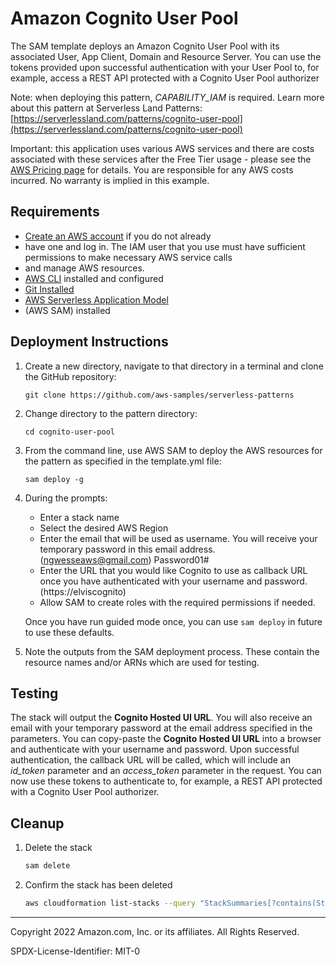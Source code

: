 

# Amazon Cognito User Pool
The SAM template deploys an Amazon Cognito User Pool with its associated User, App Client, Domain and Resource Server.
You can use the tokens provided upon successful authentication with your User Pool to, for example, access a REST API 
protected with a Cognito User Pool authorizer

Note: when deploying this pattern, *CAPABILITY_IAM* is required.
Learn more about this pattern at Serverless Land Patterns: 
[https://serverlessland.com/patterns/cognito-user-pool](https://serverlessland.com/patterns/cognito-user-pool)

Important: this application uses various AWS services and there are costs associated with these services after 
the Free Tier usage - please see the [AWS Pricing page](https://aws.amazon.com/pricing/) for details. You are 
responsible for any AWS costs incurred. No warranty is implied in this example.

## Requirements

* [Create an AWS account](https://portal.aws.amazon.com/gp/aws/developer/registration/index.html) if you do not already 
* have one and log in. The IAM user that you use must have sufficient permissions to make necessary AWS service calls 
* and manage AWS resources.
* [AWS CLI](https://docs.aws.amazon.com/cli/latest/userguide/install-cliv2.html) installed and configured
* [Git Installed](https://git-scm.com/book/en/v2/Getting-Started-Installing-Git)
* [AWS Serverless Application Model](https://docs.aws.amazon.com/serverless-application-model/latest/developerguide/serverless-sam-cli-install.html) 
* (AWS SAM) installed

## Deployment Instructions

1. Create a new directory, navigate to that directory in a terminal and clone the GitHub repository:
    ``` 
    git clone https://github.com/aws-samples/serverless-patterns
    ```
2. Change directory to the pattern directory:
    ```
    cd cognito-user-pool
    ```
3. From the command line, use AWS SAM to deploy the AWS resources for the pattern as specified in the template.yml file:
    ```
    sam deploy -g
    ```
1. During the prompts:
    * Enter a stack name
    * Select the desired AWS Region
    * Enter the email that will be used as username. You will receive your temporary password in this email address. (ngwesseaws@gmail.com) Password01#
    * Enter the URL that you would like Cognito to use as callback URL once you have authenticated with your username and password. (https://elviscognito)
    * Allow SAM to create roles with the required permissions if needed.

    Once you have run guided mode once, you can use `sam deploy` in future to use these defaults.

1. Note the outputs from the SAM deployment process. These contain the resource names and/or ARNs which are used for testing.

## Testing

The stack will output the **Cognito Hosted UI URL**. You will also receive an email with your temporary password at the email address specified in the parameters. 
You can copy-paste the **Cognito Hosted UI URL** into a browser and authenticate with your username and password. 
Upon successful authentication, the callback URL will be called, which will include an *id_token* parameter and an *access_token* parameter in the request. 
You can now use these tokens to authenticate to, for example, a REST API protected with a Cognito User Pool authorizer. 
   
## Cleanup
 
1. Delete the stack
    ```bash
    sam delete
    ```
1. Confirm the stack has been deleted
    ```bash
    aws cloudformation list-stacks --query "StackSummaries[?contains(StackName,'STACK_NAME')].StackStatus"
    ```
----
Copyright 2022 Amazon.com, Inc. or its affiliates. All Rights Reserved.

SPDX-License-Identifier: MIT-0